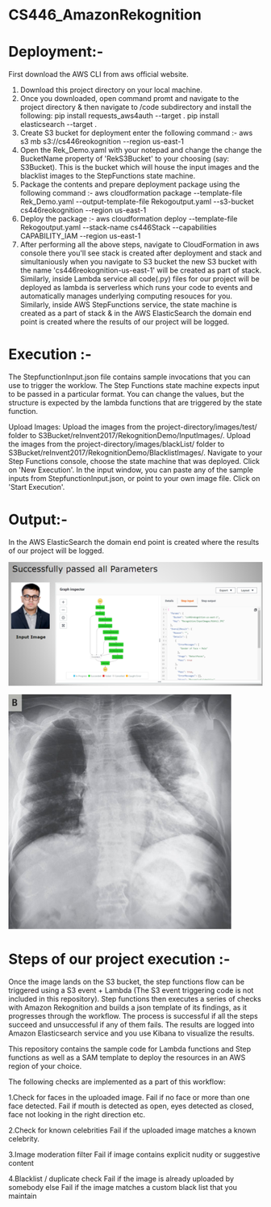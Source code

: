 # CS446_AmazonRekognition

# Deployment:-

First download the AWS CLI from aws official website.
1. Download this project directory on your local machine.
2. Once you downloaded, open command promt and navigate to the project directory & then navigate to /code subdirectory and install the following:
   pip install requests_aws4auth --target .
   pip install elasticsearch --target .
3. Create S3 bucket for deployment enter the following command :-
   aws s3 mb s3://cs446reokognition --region us-east-1
4. Open the Rek_Demo.yaml with your notepad and change the change the BucketName property of 'RekS3Bucket' to your choosing (say: S3Bucket). This is the bucket which will house the input images and the blacklist images to the StepFunctions state machine.
5. Package the contents and prepare deployment package using the following command :-
   aws cloudformation package --template-file Rek_Demo.yaml --output-template-file Rekogoutput.yaml --s3-bucket cs446reokognition --region us-east-1
6. Deploy the package :-
   aws cloudformation deploy --template-file Rekogoutput.yaml --stack-name cs446Stack --capabilities CAPABILITY_IAM --region us-east-1
7. After performing all the above steps, navigate to CloudFormation in aws console there you'll see stack is created after deployment and stack and simultaniously when you navigate to S3 bucket the new S3 bucket with the name 'cs446reokognition-us-east-1' will be created as part of stack. Similarly, inside Lambda service all code(.py) files for our project will be deployed as lambda is serverless which runs your code to events and automatically manages underlying computing resouces for you. Similarly, inside AWS StepFunctions service, the state machine is created as a part of stack & in the AWS ElasticSearch the domain end point is created where the results of our project will be logged.

# Execution :-

The StepfunctionInput.json file contains sample invocations that you can use to trigger the worklow. The Step Functions state machine expects input to be passed in a particular format. You can change the values, but the structure is expected by the lambda functions that are triggered by the state function.

Upload Images:
Upload the images from the project-directory/images/test/ folder to S3Bucket/reInvent2017/RekognitionDemo/InputImages/.
Upload the images from the project-directory/images/blackList/ folder to S3Bucket/reInvent2017/RekognitionDemo/BlacklistImages/.
Navigate to your Step Functions console, choose the state machine that was deployed.
Click on 'New Execution'.
In the input window, you can paste any of the sample inputs from StepfunctionInput.json, or point to your own image file.
Click on 'Start Execution'.

# Output:-

In the AWS ElasticSearch the domain end point is created where the results of our project will be logged.

![](images/allParametersOutput.png)

![](images/posCovid-19.png)



# Steps of our project execution :-

Once the image lands on the S3 bucket, the step functions flow can be triggered using a S3 event + Lambda (The S3 event triggering code is not included in this repository). Step functions then executes a series of checks with Amazon Rekognition and builds a json template of its findings, as it progresses through the workflow. The process is successful if all the steps succeed and unsuccessful if any of them fails. The results are logged into Amazon Elasticsearch service and you use Kibana to visualize the results.

This repository contains the sample code for Lambda functions and Step functions as well as a SAM template to deploy the resources in an AWS region of your choice.

The following checks are implemented as a part of this workflow:

1.Check for faces in the uploaded image.
  Fail if no face or more than one face detected.
  Fail if mouth is detected as open, eyes detected as closed, face not looking in the right direction etc.

2.Check for known celebrities
  Fail if the uploaded image matches a known celebrity.

3.Image moderation filter
  Fail if image contains explicit nudity or suggestive content

4.Blacklist / duplicate check
  Fail if the image is already uploaded by somebody else
  Fail if the image matches a custom black list that you maintain
